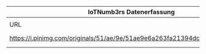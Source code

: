 |IoTNumb3rs Datenerfassung|||||||||||
| ---- | ---- | ---- | ---- | ---- | ---- | ---- | ---- | ---- | ---- | ---- |
||||||||||||
|URL|home_url|filename|device_class|device_count|market_class|market_volume|prognosis_year|publication_year|authorship_class|Dropbox folder|
|https://i.pinimg.com/originals/51/ae/9e/51ae9e6a263fa21394dc4110d0ffe73a.jpg|https://www.pinterest.de/pin/166140673733424005/|file18_51ae9e6a263fa21394dc4110d0ffe73a.jpg||||||||JinlinHolic/20181123-0000|
